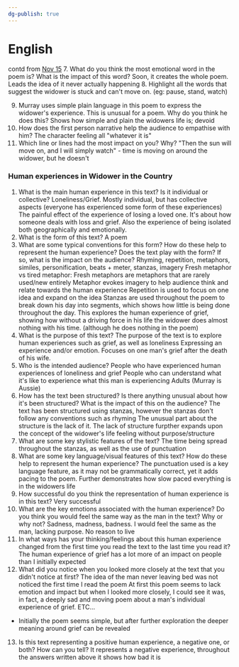 ```yaml
---
dg-publish: true
---
```

# English
contd from [Nov 15](Nov%2015,%202023#^ee6fa7)
7. What do you think the most emotional word in the poem is? What is the impact of this word?
Soon, it creates the whole poem. Leads the idea of it never actually happening
8. Highlight all the words that suggest the widower is stuck and can't move on. (eg: pause, stand, watch)

9. Murray uses simple plain language in this poem to express the widower's experience. This is unusual for a poem. Why do you think he does this?
Shows how simple and plain the widowers life is; devoid
10. How does the first person narrative help the audience to empathise with him?
The character feeling all "whatever it is"
11. Which line or lines had the most impact on you? Why?
"Then the sun will move on, and I will simply watch" - time is moving on around the widower, but he doesn't

### Human experiences in Widower in the Country
1. What is the main human experience in this text? Is it individual or collective?
Loneliness/Grief. Mostly individual, but has collective aspects (everyone has experienced some form of these experiences)
The painful effect of the experience of losing a loved one. It's about how someone deals with loss and grief. Also the experience of being isolated both geographically and emotionally.
2. What is the form of this text?
A poem
3. What are some typical conventions for this form? How do these help to represent the human experience? Does the text play with the form? If so, what is the impact on the audience?
Rhyming, repetition, metaphors, similes, personification, beats + meter, stanzas, imagery
Fresh metaphor vs tired metaphor: Fresh metaphors are metaphors that are rarely used/new entirely
Metaphor evokes imagery to help audience think and relate towards the human experience
Repetition is used to focus on one idea and expand on the idea
Stanzas are used throughout the poem to break down his day into segments, which shows how little is being done throughout the day. This explores the human experience of grief, showing how without a driving force in his life the widower does almost nothing with his time. (although he does nothing in the poem)
4. What is the purpose of this text?
The purpose of the text is to explore human experiences such as grief, as well as loneliness
Expressing an experience and/or emotion. Focuses on one man's grief after the death of his wife.
5. Who is the intended audience?
People who have experienced human experiences of loneliness and grief
People who can understand what it's like to experience what this man is experiencing
Adults (Murray is Aussie)
6. How has the text been structured? Is there anything unusual about how it's been structured? What is the impact of this on the audience?
The text has been structured using stanzas, however the stanzas don't follow any conventions such as rhyming
The unusual part about the structure is the lack of it.
The lack of structure furpther expands upon the concept of the widower's life feeling without purpose/structure
7. What are some key stylistic features of the text?
The time being spread throughout the stanzas, as well as the use of punctuation
8. What are some key language/visual features of this text? How do these help to represent the human experience?
The punctuation used is a key language feature, as it may not be grammatically correct, yet it adds pacing to the poem. Further demonstrates how slow paced everything is in the widowers life
9. How successful do you think the representation of human experience is in this text?
Very successful
10. What are the key emotions associated with the human experience? Do you think you would feel the same way as the man in the text? Why or why not?
Sadness, madness, badness. I would feel the same as the man, lacking purpose. No reason to live
11. In what ways has your thinking/feelings about this human experience changed from the first time you read the text to the last time you read it?
The human experience of grief has a lot more of an impact on people than I initially expected
12. What did you notice when you looked more closely at the text that you didn't notice at first?
The idea of the man never leaving bed was not noticed the first time I read the poem
At first this poem seems to lack emotion and impact but when I looked more closely, I could see it was, in fact, a deeply sad and moving poem about a man's individual experience of grief. ETC...
- Initially the poem seems simple, but after further exploration the deeper meaning around grief can be revealed
13. Is this text representing a positive human experience, a negative one, or both? How can you tell?
It represents a negative experience, throughout the answers written above it shows how bad it is
